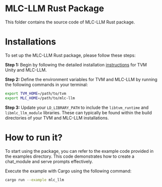 # MLC-LLM Rust Package

This folder contains the source code of MLC-LLM Rust package.

# Installations
To set up the MLC-LLM Rust package, please follow these steps:

**Step 1:** Begin by following the detailed installation [instructions](https://llm.mlc.ai/docs/deploy/rest.html#optional-build-from-source) for TVM Unity and MLC-LLM.

**Step 2:** Define the environment variables for TVM and MLC-LLM by running the following commands in your terminal:
```bash
export TVM_HOME=/path/to/tvm
export MLC_HOME=/path/to/mlc-llm
```

**Step 3:** Update your `LD_LIBRARY_PATH` to include the `libtvm_runtime` and `libmlc_llm_module` libraries. These can typically be found within the build directories of your TVM and MLC-LLM installations.

# How to run it?
To start using the package, you can refer to the example code provided in the examples directory. This code demonstrates how to create a chat_module and serve prompts effectively.

Execute the example with Cargo using the following command:
```bash
cargo run --example mlc_llm
```

